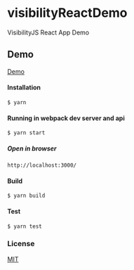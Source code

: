 # visibilityReactDemo
VisibilityJS React App Demo

## Demo
[Demo](https://olegbilyk.github.io/visibilityReactDemo/)

#### Installation 

```
$ yarn
```

#### Running in webpack dev server and api

```
$ yarn start
```

##### Open in browser

```
http://localhost:3000/
```

#### Build

```
$ yarn build
```

#### Test

```
$ yarn test
```

### License

[MIT](LICENSE)